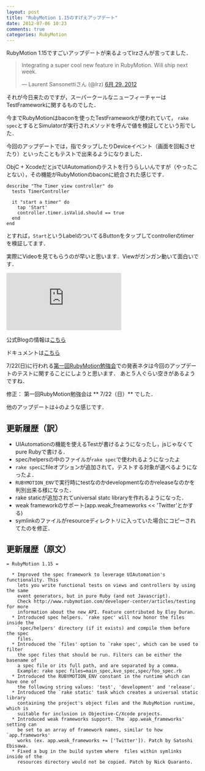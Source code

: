 ```yaml
---
layout: post
title: "RubyMotion 1.15のすげえアップデート"
date: 2012-07-06 10:23
comments: true
categories: RubyMotion
---
```


RubyMotion 1.15ですごいアップデートが来るよってlrzさんが言ってました．
<blockquote class="twitter-tweet" lang="ja"><p>Integrating a super cool new feature in RubyMotion. Will ship next week.</p>&mdash; Laurent Sansonettiさん (@lrz) <a href="https://twitter.com/lrz/status/218664619009519617" data-datetime="2012-06-29T11:18:02+00:00">6月 29, 2012</a></blockquote>
<script src="//platform.twitter.com/widgets.js" charset="utf-8"></script>

それが今日来たのですが，スーパークールなニューフィーチャーはTestFrameworkに関するものでした．

今までRubyMotionはbaconを使ったTestFrameworkが使われていて，
`rake spec`とするとSimulatorが実行されメソッドを呼んで値を検証してという形でした．

今回のアップデートでは，指でタップしたりDeviceイベント（画面を回転させたり）といったこともテストで出来るようになりました．

ObjC + XcodeだとjsでUIAutomationのテストを行うらしいんですが（やったことない），その機能がRubyMotionのbaconに統合された感じです．

    describe "The Timer view controller" do
      tests TimerController

      it "start a timer" do
        tap 'Start'
        controller.timer.isValid.should == true
      end
    end

とすれば，`Start`というLabelのついてるButtonをタップしてcontrollerのtimerを検証してます．

実際にVideoを見てもらうのが早いと思います．Viewがガンガン動いて面白いです．

<iframe src="http://player.vimeo.com/video/45193144" frameborder="0" webkitAllowFullScreen mozallowfullscreen allowFullScreen></iframe>

公式Blogの情報は[こちら](http://blog.rubymotion.com/post/26489000626/functional-view-and-controller-testing-with-rubymotion)

ドキュメントは[こちら](http://www.rubymotion.com/developer-center/articles/testing/#_views_and_controllers_testing)

7/22(日)に行われる[第一回RubyMotion勉強会](http://connpass.com/event/665/)での発表ネタは今回のアップデートのテストに関することにしようと思います．
あと５人ぐらい空きがあるようですね．

修正： 第一回RubyMotion勉強会は ** 7/22（日）** でした．


他のアップデートは↓のような感じです．

## 更新履歴（訳）
- UIAutomationの機能を使えるTestが書けるようになったし，jsじゃなくてpure Rubyで書ける．
- spec/helpersの中のファイルが`rake spec`で使われるようになったよ
- `rake spec`にfileオプションが追加されて，テストする対象が選べるようになったよ．
- `RUBYMOTION_ENV`で実行時にtestなのかdevelopmentなのかreleaseなのかを判別出来る様になった．
- rake staticが追加されてuniversal statc libraryを作れるようになった．
- weak frameworkのサポート(app.weak_freameworks << 'Twitter'とかする)
- symlinkのファイルがresourceディレクトリに入っていた場合にコピーされてたのを修正．

## 更新履歴（原文）
    = RubyMotion 1.15 =

      * Improved the spec framework to leverage UIAutomation's functionality. This
        lets you write functional tests on views and controllers by using the same
        event generators, but in pure Ruby (and not Javascript).
        Check http://www.rubymotion.com/developer-center/articles/testing for more
        information about the new API. Feature contributed by Eloy Duran.
      * Introduced spec helpers. `rake spec' will now honor the files inside the
        `spec/helpers' directory (if it exists) and compile them before the spec
        files.
      * Introduced the `files' option to `rake spec', which can be used to filter
        the spec files that should be run. Filters can be either the basename of
        a spec file or its full path, and are separated by a comma.
        Example: rake spec files=main_spec,kvo_spec,spec/foo_spec.rb 
      * Introduced the RUBYMOTION_ENV constant in the runtime which can have one of
        the following string values: 'test', 'development' and 'release'.
      * Introduced the `rake static' task which creates a universal static library
        containing the project's object files and the RubyMotion runtime, which is
        suitable for inclusion in Objective-C/Xcode projects. 
      * Introduced weak frameworks support. The `app.weak_frameworks' setting can
        be set to an array of framework names, similar to how `app.frameworks'
        works (ex. app.weak_frameworks += ['Twitter']). Patch by Satoshi Ebisawa.
      * Fixed a bug in the build system where  files within symlinks inside of the
        resources directory would not be copied. Patch by Nick Quaranto.